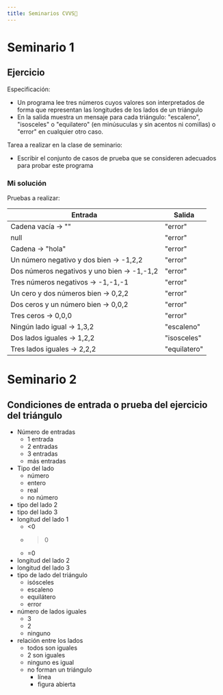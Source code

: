```yaml
---
title: Seminarios CVVS🥐
---
```

# Seminario 1

## Ejercicio

Especificación:
- Un programa lee tres números cuyos valores son interpretados de forma que representan las longitudes de los lados de un triángulo  
- En la salida muestra un mensaje para cada triángulo: "escaleno", "isosceles" o "equilatero" (en minúsuculas y sin acentos ni comillas) o "error" en cualquier otro caso.  

Tarea a realizar en la clase de seminario:
- Escribir el conjunto de casos de prueba que se consideren adecuados para probar este programa
### Mi solución
Pruebas a realizar:

|Entrada|Salida|
|--|--|
|Cadena vacía -> ""|"error"|
|null|"error"|
|Cadena -> "hola"|"error"|
|Un número negativo y dos bien -> -1,2,2|"error"|
|Dos números negativos y uno bien -> -1,-1,2|"error"|
|Tres números negativos -> -1,-1,-1|"error"|
|Un cero y dos números bien -> 0,2,2|"error"|
|Dos ceros y un número bien -> 0,0,2|"error"|
|Tres ceros -> 0,0,0|"error"|
|Ningún lado igual -> 1,3,2|"escaleno"|
|Dos lados iguales -> 1,2,2|"isosceles"|
|Tres lados iguales -> 2,2,2|"equilatero"|

# Seminario 2

## Condiciones de entrada o prueba del ejercicio del triángulo

- Número de entradas
	- 1 entrada
	- 2 entradas
	- 3 entradas
	- más entradas
- Tipo del lado
	- número
	- entero
	- real
	- no número
- tipo del lado 2
- tipo del lado 3
- longitud del lado 1
	- <0
	- >0
	- =0
- longitud del lado 2
- longitud del lado 3
- tipo de lado del triángulo
	- isósceles
	- escaleno
	- equilátero
	- error
- número de lados iguales
	- 3
	- 2
	- ninguno
- relación entre los lados
	- todos son iguales
	- 2 son iguales
	- ninguno es igual
	- no forman un triángulo
		- línea
		- figura abierta
